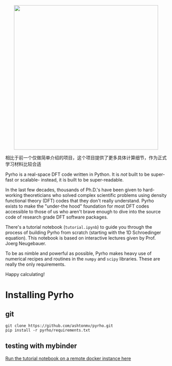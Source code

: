 <p align="center">
<img src="static/logo.png" width=450>
</p>

相比于前一个仅做简单介绍的项目，这个项目提供了更多具体计算细节，作为正式学习材料比较合适

Pyrho is a real-space DFT code written in Python. It is *not* built to be super-fast or scalable-
instead, it is built to be super-readable.

In the last few decades, thousands of Ph.D.'s have been given to hard-working theoreticians who solved
complex scientific problems using density functional theory (DFT) codes that they don't really
understand. Pyrho exists to make the "under-the hood" foundation for most DFT codes accessible to
those of us who aren't brave enough to dive into the source code of research grade DFT software packages.

There's a tutorial notebook (`tutorial.ipynb`) to guide you through the process of building Pyrho from scratch
(starting with the 1D Schroedinger equation). This notebook is based on interactive lectures given by Prof.
Joerg Neugebauer.

To be as nimble and powerful as possible, Pyrho makes heavy use of numerical recipes and routines in
the `numpy` and `scipy` libraries. These are really the only requirements.

[//]: # (For the sake of familiarity, Pyrho interfaces with structure objects from the atomic simulation
environment ase and pymatgen)

[//]: # (Please reach out if you have any questions, or if you're interested in hosting a Pyrho workshop for
DFT beginners at your school/institute!)

Happy calculating!

# Installing Pyrho

[//]: # (## conda)
[//]: # (```)
[//]: # (conda install -c conda-forge pyrho)
[//]: # (```)

## git
```
git clone https://github.com/ashtonmv/pyrho.git
pip install -r pyrho/requirements.txt
```

## testing with mybinder
[Run the tutorial notebook on a remote docker instance here](https://mybinder.org/v2/gh/ashtonmv/pyrho/master)

